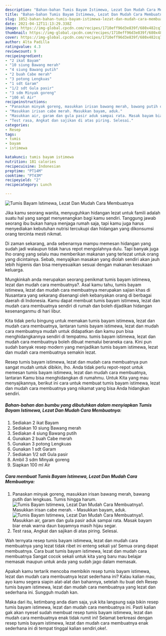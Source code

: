 ```yaml
---
description: "Bahan-bahan Tumis Bayam Istimewa, Lezat Dan Mudah Cara Membuatnya yang lezat Untuk Jualan"
title: "Bahan-bahan Tumis Bayam Istimewa, Lezat Dan Mudah Cara Membuatnya yang lezat Untuk Jualan"
slug: 1052-bahan-bahan-tumis-bayam-istimewa-lezat-dan-mudah-cara-membuatnya-yang-lezat-untuk-jualan
date: 2021-04-12T11:13:29.338Z
image: https://img-global.cpcdn.com/recipes/1710eff96d3e839f/680x482cq70/tumis-bayam-istimewa-lezat-dan-mudah-cara-membuatnya-foto-resep-utama.jpg
thumbnail: https://img-global.cpcdn.com/recipes/1710eff96d3e839f/680x482cq70/tumis-bayam-istimewa-lezat-dan-mudah-cara-membuatnya-foto-resep-utama.jpg
cover: https://img-global.cpcdn.com/recipes/1710eff96d3e839f/680x482cq70/tumis-bayam-istimewa-lezat-dan-mudah-cara-membuatnya-foto-resep-utama.jpg
author: Alta Padilla
ratingvalue: 4.3
reviewcount: 9
recipeingredient:
- "2 ikat Bayam"
- "10 siung Bawang merah"
- "4 siung Bawang putih"
- "2 buah Cabe merah"
- "3 potong Lengkuas"
- "1 sdt Garam"
- "1/2 sdt Gula pasir"
- "3 sdm Minyak goreng"
- "100 ml Air"
recipeinstructions:
- "Panaskan minyak goreng, masukkan irisan bawang merah, bawang putih dan lengkuas. Tumis hingga harum."
- "Masukkan irisan cabe merah. Masukkan bayam, aduk."
- "Masukkan air, garam dan gula pasir aduk sampai rata. Masak bayam biar enak warna daun bayamnya masih hijau segar."
- "Test rasa, Angkat dan sajikan di atas piring. Selesai."
categories:
- Resep
tags:
- tumis
- bayam
- istimewa

katakunci: tumis bayam istimewa 
nutrition: 181 calories
recipecuisine: Indonesian
preptime: "PT14M"
cooktime: "PT43M"
recipeyield: "2"
recipecategory: Lunch

---
```



![Tumis Bayam Istimewa, Lezat Dan Mudah Cara Membuatnya](https://img-global.cpcdn.com/recipes/1710eff96d3e839f/680x482cq70/tumis-bayam-istimewa-lezat-dan-mudah-cara-membuatnya-foto-resep-utama.jpg)

Jika kamu seorang wanita, menyuguhkan hidangan lezat untuk famili adalah suatu hal yang sangat menyenangkan bagi kamu sendiri. Tanggung jawab seorang ibu bukan hanya menjaga rumah saja, tapi kamu juga harus menyediakan kebutuhan nutrisi tercukupi dan hidangan yang dikonsumsi orang tercinta mesti nikmat.

Di zaman  sekarang, anda sebenarnya mampu memesan hidangan yang sudah jadi walaupun tidak harus repot mengolahnya dulu. Tapi banyak juga lho orang yang selalu mau memberikan makanan yang terlezat untuk orang yang dicintainya. Sebab, menyajikan masakan yang diolah sendiri akan jauh lebih higienis dan bisa menyesuaikan sesuai dengan makanan kesukaan keluarga. 



Mungkinkah anda merupakan seorang penikmat tumis bayam istimewa, lezat dan mudah cara membuatnya?. Asal kamu tahu, tumis bayam istimewa, lezat dan mudah cara membuatnya merupakan sajian khas di Nusantara yang sekarang disenangi oleh kebanyakan orang di berbagai daerah di Indonesia. Kamu dapat membuat tumis bayam istimewa, lezat dan mudah cara membuatnya sendiri di rumah dan boleh dijadikan hidangan kesenanganmu di hari libur.

Kita tidak perlu bingung untuk memakan tumis bayam istimewa, lezat dan mudah cara membuatnya, lantaran tumis bayam istimewa, lezat dan mudah cara membuatnya mudah untuk didapatkan dan kamu pun bisa menghidangkannya sendiri di tempatmu. tumis bayam istimewa, lezat dan mudah cara membuatnya boleh dibuat memalui beraneka cara. Kini pun sudah banyak resep modern yang menjadikan tumis bayam istimewa, lezat dan mudah cara membuatnya semakin lezat.

Resep tumis bayam istimewa, lezat dan mudah cara membuatnya pun sangat mudah untuk dibikin, lho. Anda tidak perlu repot-repot untuk memesan tumis bayam istimewa, lezat dan mudah cara membuatnya, lantaran Kamu bisa menghidangkan di rumahmu. Untuk Kita yang mau menyajikannya, berikut ini cara untuk membuat tumis bayam istimewa, lezat dan mudah cara membuatnya yang nikamat yang bisa Anda hidangkan sendiri.

<!--inarticleads1-->

##### Bahan-bahan dan bumbu yang dibutuhkan dalam menyiapkan Tumis Bayam Istimewa, Lezat Dan Mudah Cara Membuatnya:

1. Sediakan 2 ikat Bayam
1. Sediakan 10 siung Bawang merah
1. Sediakan 4 siung Bawang putih
1. Gunakan 2 buah Cabe merah
1. Gunakan 3 potong Lengkuas
1. Gunakan 1 sdt Garam
1. Sediakan 1/2 sdt Gula pasir
1. Ambil 3 sdm Minyak goreng
1. Siapkan 100 ml Air




<!--inarticleads2-->

##### Cara membuat Tumis Bayam Istimewa, Lezat Dan Mudah Cara Membuatnya:

1. Panaskan minyak goreng, masukkan irisan bawang merah, bawang putih dan lengkuas. Tumis hingga harum.
<img src="//assets-global.cpcdn.com/assets/icons/button_play-2c75c40dde080a61004c1f40b05d8f140eaff45d7e9e6481dc71c63d2e7c4909.png" alt="Tumis Bayam Istimewa, Lezat Dan Mudah Cara Membuatnya">1. Masukkan irisan cabe merah. - Masukkan bayam, aduk.
<img src="//assets-global.cpcdn.com/assets/icons/button_play-2c75c40dde080a61004c1f40b05d8f140eaff45d7e9e6481dc71c63d2e7c4909.png" alt="Tumis Bayam Istimewa, Lezat Dan Mudah Cara Membuatnya">1. Masukkan air, garam dan gula pasir aduk sampai rata. Masak bayam biar enak warna daun bayamnya masih hijau segar.
1. Test rasa, Angkat dan sajikan di atas piring. Selesai.




Wah ternyata resep tumis bayam istimewa, lezat dan mudah cara membuatnya yang lezat tidak ribet ini enteng sekali ya! Semua orang dapat membuatnya. Cara buat tumis bayam istimewa, lezat dan mudah cara membuatnya Sangat cocok sekali untuk kita yang baru mau belajar memasak maupun untuk anda yang sudah jago dalam memasak.

Apakah kamu tertarik mencoba membikin resep tumis bayam istimewa, lezat dan mudah cara membuatnya lezat sederhana ini? Kalau kalian mau, ayo kamu segera siapin alat-alat dan bahannya, setelah itu buat deh Resep tumis bayam istimewa, lezat dan mudah cara membuatnya yang lezat dan sederhana ini. Sungguh mudah kan. 

Maka dari itu, ketimbang anda diam saja, yuk kita langsung saja bikin resep tumis bayam istimewa, lezat dan mudah cara membuatnya ini. Pasti kalian gak akan nyesel sudah membuat resep tumis bayam istimewa, lezat dan mudah cara membuatnya enak tidak rumit ini! Selamat berkreasi dengan resep tumis bayam istimewa, lezat dan mudah cara membuatnya enak sederhana ini di tempat tinggal kalian sendiri,oke!.

